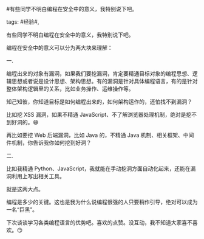 #有些同学不明白编程在安全中的意义，我特别说下吧。

tags: #经验#, 

有些同学不明白编程在安全中的意义，我特别说下吧。

编程在安全中的意义可以分为两大块来理解：

一. 

编程出来的对象有漏洞，如果我们要挖漏洞，肯定要精通目标对象的编程思想、逻辑思想或者说是设计思想、架构思想。有的漏洞是针对具体编程语言，有的是针对整体架构逻辑里的关系，比如业务操作、运维操作等。

知己知彼，你知道目标是如何编程出来的，如何架构运作的，还怕找不到漏洞？

比如挖 XSS 漏洞，如果不精通 JavaScript、不了解浏览器处理机制，绝对是挖不到好洞的。😄

再比如要挖 Web 后端漏洞，比如 Java 的，不精通 Java 机制、相关框架、中间件机制，你告诉我你如何挖到好洞？

二.

比如我精通 Python、JavaScript，我就能在手动挖洞方面自动化起来，还能在漏洞利用上写出相关工具。

就是这两大点。

编程是多少的关键。这也是我为什么说编程很强的人只要稍作引导，绝对可以成为一名“巨黑”。

下次谈谈学习各类编程语言的优势吧。喜欢的点赞。没互动，我不知道大家喜不喜欢。😏

[comment]: <> (topic_id:28511218285811)

[comment]: <> (create_time:2017-06-22T17:23:19.996+0800)

[comment]: <> (topic_type:talk)

[comment]: <> (owner:781244882_余弦)


